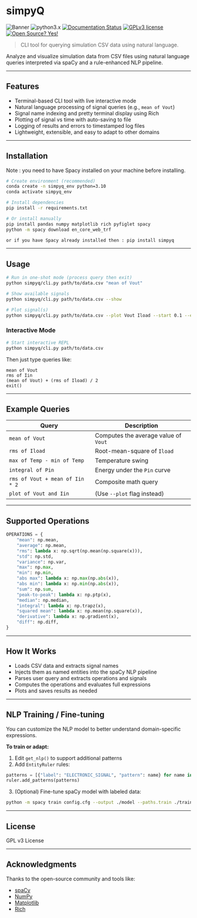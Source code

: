 
# simpyQ

![Banner](https://img.shields.io/badge/version-1.0-blue)
![python3.x](https://img.shields.io/badge/python-3.x-brightgreen.svg)
[![Documentation Status](https://readthedocs.org/projects/ansicolortags/badge/?version=latest)](http://ansicolortags.readthedocs.io/?badge=latest)
[![GPLv3 license](https://img.shields.io/badge/License-GPLv3-blue.svg)](http://perso.crans.org/besson/LICENSE.html)
[![Open Source? Yes!](https://badgen.net/badge/Open%20Source%20%3F/Yes%21/blue?icon=github)](https://github.com/Naereen/badges/)
> CLI tool for querying simulation CSV data using natural language.

Analyze and visualize simulation data from CSV files using natural language queries interpreted via spaCy and a rule-enhanced NLP pipeline.

---

##  Features

- Terminal-based CLI tool with live interactive mode  
- Natural language processing of signal queries (e.g., `mean of Vout`)  
- Signal name indexing and pretty terminal display using Rich  
- Plotting of signal vs time with auto-saving to file  
- Logging of results and errors to timestamped log files  
- Lightweight, extensible, and easy to adapt to other domains  

---

##  Installation

Note : you need to have Spacy installed on your machine before installing.

```bash
# Create environment (recommended)
conda create -n simpyq_env python=3.10
conda activate simpyq_env

# Install dependencies
pip install -r requirements.txt

# Or install manually
pip install pandas numpy matplotlib rich pyfiglet spacy
python -m spacy download en_core_web_trf

or if you have Spacy already installed then : pip install simpyq
```

---

##  Usage

```bash
# Run in one-shot mode (process query then exit)
python simpyq/cli.py path/to/data.csv "mean of Vout"

# Show available signals
python simpyq/cli.py path/to/data.csv --show

# Plot signal(s)
python simpyq/cli.py path/to/data.csv --plot Vout Iload --start 0.1 --end 0.9
```

###  Interactive Mode

```bash
# Start interactive REPL
python simpyq/cli.py path/to/data.csv
```

Then just type queries like:

```
mean of Vout
rms of Iin
(mean of Vout) + (rms of Iload) / 2
exit()
```

---

##  Example Queries

| Query                           | Description                          |
| ------------------------------- | ------------------------------------ |
| `mean of Vout`                  | Computes the average value of `Vout` |
| `rms of Iload`                  | Root-mean-square of `Iload`          |
| `max of Temp - min of Temp`     | Temperature swing                    |
| `integral of Pin`               | Energy under the `Pin` curve         |
| `rms of Vout + mean of Iin * 2` | Composite math query                 |
| `plot of Vout and Iin`          | (Use `--plot` flag instead)          |


---

##  Supported Operations

```python
OPERATIONS = {
    "mean": np.mean,
    "average": np.mean,
    "rms": lambda x: np.sqrt(np.mean(np.square(x))),
    "std": np.std,
    "variance": np.var,
    "max": np.max,
    "min": np.min,
    "abs max": lambda x: np.max(np.abs(x)),
    "abs min": lambda x: np.min(np.abs(x)),
    "sum": np.sum,
    "peak-to-peak": lambda x: np.ptp(x),
    "median": np.median,
    "integral": lambda x: np.trapz(x),
    "squared mean": lambda x: np.mean(np.square(x)),
    "derivative": lambda x: np.gradient(x),
    "diff": np.diff,
}
```

---

##  How It Works

- Loads CSV data and extracts signal names  
- Injects them as named entities into the spaCy NLP pipeline  
- Parses user query and extracts operations and signals  
- Computes the operations and evaluates full expressions  
- Plots and saves results as needed  

---

##  NLP Training / Fine-tuning

You can customize the NLP model to better understand domain-specific expressions.

**To train or adapt:**

1. Edit `get_nlp()` to support additional patterns  
2. Add `EntityRuler` rules:

```python
patterns = [{"label": "ELECTRONIC_SIGNAL", "pattern": name} for name in signal_names]
ruler.add_patterns(patterns)
```

3. (Optional) Fine-tune spaCy model with labeled data:

```bash
python -m spacy train config.cfg --output ./model --paths.train ./train.spacy --paths.dev ./dev.spacy
```

---

##  License

GPL v3 License

---

##  Acknowledgments

Thanks to the open-source community and tools like:

- [spaCy](https://spacy.io)  
- [NumPy](https://numpy.org)  
- [Matplotlib](https://matplotlib.org)  
- [Rich](https://github.com/Textualize/rich)  
```
````
